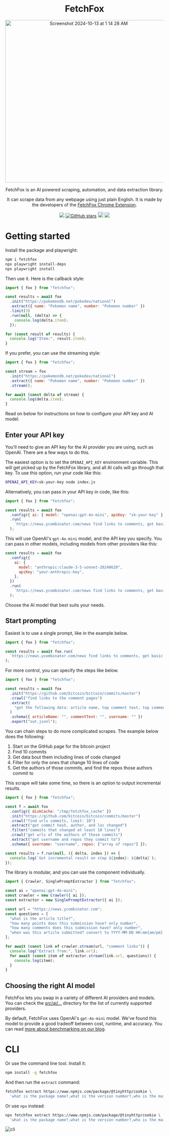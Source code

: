 <div align="center">
  <h1>FetchFox</h1>
  <div>
    <img width="515" alt="Screenshot 2024-10-13 at 1 14 28 AM" src="https://github.com/user-attachments/assets/290d26c5-f0a0-48ba-985a-8052ad23f252">
  </div>

<p>FetchFox is an AI powered scraping, automation, and data extraction library.</p>
  
<p>It can scrape data from any webpage using just plain English. It is made by the developers of the <a href="https://fetchfoxai.com">FetchFox Chrome Extension</a>.</p>
</div>

<div align="center">
  
<a href="https://twitter.com/FetchFoxAI"><img src="https://img.shields.io/twitter/follow/FetchFoxAI?style=social"></a> [![GitHub stars](https://img.shields.io/github/stars/fetchfox/fetchfox.svg?style=social&label=Star)](https://github.com/fetchfox/fetchfox) <a href="https://badge.fury.io/js/fetchfox"><img src="https://badge.fury.io/js/fetchfox.svg" alt="npm version" height="18"></a> <a href="https://discord.gg/mM54bwdu59"><img src="https://img.shields.io/discord/1180618526436888586?label=discord&logo=discord&logoColor=white&style=flat"></a>

</div>

# Getting started

Install the package and playwright:

```bash
npm i fetchfox
npx playwright install-deps
npx playwright install
```

Then use it. Here is the callback style:

```javascript
import { fox } from "fetchfox";

const results = await fox
  .init("https://pokemondb.net/pokedex/national")
  .extract({ name: "Pokemon name", number: "Pokemon number" })
  .limit(3)
  .run(null, (delta) => {
    console.log(delta.item);
  });

for (const result of results) {
  console.log("Item:", result.item);
}
```

If you prefer, you can use the streaming style:

```javascript
import { fox } from "fetchfox";

const stream = fox
  .init("https://pokemondb.net/pokedex/national")
  .extract({ name: "Pokemon name", number: "Pokemon number" })
  .stream();

for await (const delta of stream) {
  console.log(delta.item);
}
```

Read on below for instructions on how to configure your API key and AI model.

## Enter your API key

You'll need to give an API key for the AI provider you are using, such as OpenAI. There are a few ways to do this.

The easiest option is to set the `OPENAI_API_KEY` environment variable. This will get picked up by the FetchFox library, and all AI calls will go through that key. To use this option, run your code like this:

```bash
OPENAI_API_KEY=sk-your-key node index.js
```

Alternatively, you can pass in your API key in code, like this:

```javascript
import { fox } from "fetchfox";

const results = await fox
  .config({ ai: { model: "openai:gpt-4o-mini", apiKey: "sk-your-key" } })
  .run(
    `https://news.ycombinator.com/news find links to comments, get basic data, export to out.jsonl`,
  );
```

This will use OpenAI's `gpt-4o-mini` model, and the API key you specify. You can pass in other models, including models from other providers like this:

```javascript
const results = await fox
  .config({
    ai: {
      model: "anthropic:claude-3-5-sonnet-20240620",
      apiKey: "your-anthropic-key",
    },
  })
  .run(
    `https://news.ycombinator.com/news find links to comments, get basic data, export to out.jsonl`,
  );
```

Choose the AI model that best suits your needs.

## Start prompting

Easiest is to use a single prompt, like in the example below.

```javascript
import { fox } from "fetchfox";

const results = await fox.run(
  `https://news.ycombinator.com/news find links to comments, get basic data, export to out.jsonl`,
);
```

For more control, you can specify the steps like below.

```javascript
import { fox } from "fetchfox";

const results = await fox
  .init("https://github.com/bitcoin/bitcoin/commits/master")
  .crawl("find links to the comment pages")
  .extract(
    "get the following data: article name, top comment text, top commenter username",
  )
  .schema({ articleName: "", commentText: "", username: "" })
  .export("out.jsonl");
```

You can chain steps to do more complicated scrapes. The example below does the following:

1. Start on the GitHub page for the bitcoin project
2. Find 10 commits
3. Get data bout them including lines of code changed
4. Filter for only the ones that change 10 lines of code
5. Get the authors of those commits, and find the repos those authors commit to

This scrape will take some time, so there is an option to output incremental results.

```javascript
import { fox } from "fetchfox";

const f = await fox
  .config({ diskCache: "/tmp/fetchfox_cache" })
  .init("https://github.com/bitcoin/bitcoin/commits/master")
  .crawl("find urls commits, limit: 10")
  .extract("get commit hash, author, and loc changed")
  .filter("commits that changed at least 10 lines")
  .crawl("get urls of the authors of those commits")
  .extract("get username and repos they commit to")
  .schema({ username: "username", repos: ["array of repos"] });

const results = f.run(null, ({ delta, index }) => {
  console.log(`Got incremental result on step ${index}: ${delta}`);
});
```

The library is modular, and you can use the component individually.

```javascript
import { Crawler, SinglePromptExtractor } from "fetchfox";

const ai = "openai:gpt-4o-mini";
const crawler = new Crawler({ ai });
const extractor = new SinglePromptExtractor({ ai });

const url = "https://news.ycombinator.com";
const questions = [
  "what is the article title?",
  "how many points does this submission have? only number",
  "how many comments does this submission have? only number",
  "when was this article submitted? convert to YYYY-MM-DD HH:mm{am/pm} format",
];

for await (const link of crawler.stream(url, "comment links")) {
  console.log("Extract from:", link.url);
  for await (const item of extractor.stream(link.url, questions)) {
    console.log(item);
  }
}
```

## Choosing the right AI model

FetchFox lets you swap in a variety of different AI providers and models. You can check the [src/ai/...](https://github.com/fetchfox/fetchfox/tree/master/src/ai) directory for the list of currently supported providers.

By default, FetchFox uses OpenAI's `gpt-4o-mini` model. We've found this model to provide a good tradeoff between cost, runtime, and accuracy. You can read [more about benchmarking on our blog](https://ortutay.substack.com/p/the-most-accurate-and-cheapest-ai).

# CLI

Or use the command line tool. Install it:

```bash
npm install -g fetchfox
```

And then run the `extract` command:

```bash
fetchfox extract https://www.npmjs.com/package/@tinyhttp/cookie \
  'what is the package name?,what is the version number?,who is the main author?'
```

Or use `npx` instead:

```bash
npx fetchfox extract https://www.npmjs.com/package/@tinyhttp/cookie \
  'what is the package name?,what is the version number?,who is the main author?'
```

![cli](https://github.com/user-attachments/assets/50e07613-7d31-4405-9c11-fe70febee0f7)
